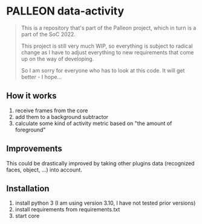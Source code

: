 # PALLEON data-activity

> This is a repository that's part of the Palleon project, which in turn is a part of the SoC 2022.
>
> This project is still very much WIP, so everything is subject to radical change as I have to
> adjust everything to new requirements that come up on the way of developing.
>
> So I am sorry for everyone who has to look at this code. It will get better - I hope...

## How it works

1. receive frames from the core
2. add them to a background subtractor
3. calculate some kind of activity metric based on "the amount of foreground"

## Improvements
This could be drastically improved by taking other plugins data (recognized faces, object, ...) into account.

## Installation

1. install python 3 (I am using version 3.10, I have not tested prior versions)
2. install requirements from requirements.txt
3. start core
